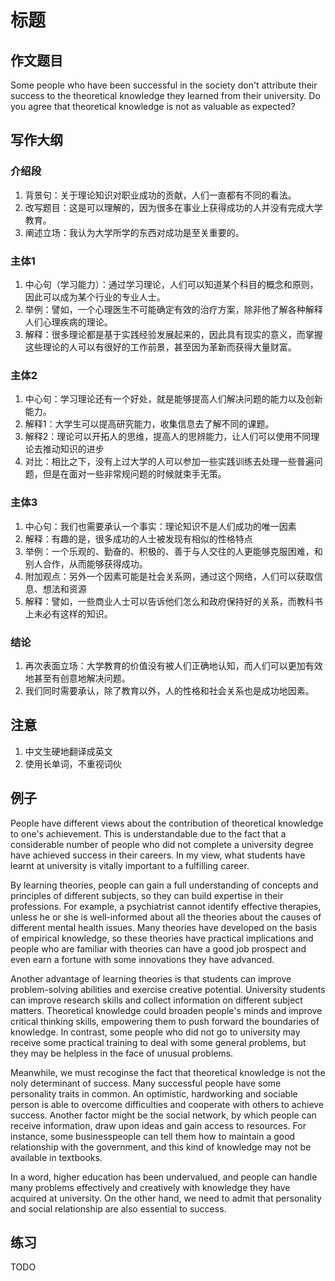 # 标题

## 作文题目

Some people who have been successful in the society don't attribute their success to the theoretical knowledge they learned from their university. Do you agree that theoretical knowledge is not as valuable as expected?

## 写作大纲

### 介绍段

1. 背景句：关于理论知识对职业成功的贡献，人们一直都有不同的看法。
2. 改写题目：这是可以理解的，因为很多在事业上获得成功的人并没有完成大学教育。
3. 阐述立场：我认为大学所学的东西对成功是至关重要的。

### 主体1

1. 中心句（学习能力）：通过学习理论，人们可以知道某个科目的概念和原则，因此可以成为某个行业的专业人士。
2. 举例：譬如，一个心理医生不可能确定有效的治疗方案，除非他了解各种解释人们心理疾病的理论。
3. 解释：很多理论都是基于实践经验发展起来的，因此具有现实的意义，而掌握这些理论的人可以有很好的工作前景，甚至因为革新而获得大量财富。

### 主体2

1. 中心句：学习理论还有一个好处，就是能够提高人们解决问题的能力以及创新能力。
2. 解释1：大学生可以提高研究能力，收集信息去了解不同的课题。
3. 解释2：理论可以开拓人的思维，提高人的思辨能力，让人们可以使用不同理论去推动知识的进步
4. 对比：相比之下，没有上过大学的人可以参加一些实践训练去处理一些普遍问题，但是在面对一些非常规问题的时候就束手无策。

### 主体3

1. 中心句：我们也需要承认一个事实：理论知识不是人们成功的唯一因素
2. 解释：有趣的是，很多成功的人士被发现有相似的性格特点
3. 举例：一个乐观的、勤奋的、积极的、善于与人交往的人更能够克服困难，和别人合作，从而能够获得成功。
4. 附加观点：另外一个因素可能是社会关系网，通过这个网络，人们可以获取信息、想法和资源
5. 解释：譬如，一些商业人士可以告诉他们怎么和政府保持好的关系，而教科书上未必有这样的知识。

### 结论

1. 再次表面立场：大学教育的价值没有被人们正确地认知，而人们可以更加有效地甚至有创意地解决问题。
2. 我们同时需要承认，除了教育以外，人的性格和社会关系也是成功地因素。

## 注意

1. 中文生硬地翻译成英文
2. 使用长单词，不重视词伙

## 例子

People have different views about the contribution of theoretical knowledge to one's achievement. This is understandable due to the fact that a considerable number of people who did not complete a university degree have achieved success in their careers. In my view, what students have learnt at university is vitally important to a fulfilling career.

By learning theories, people can gain a full understanding of concepts and principles of different subjects, so they can build expertise in their professions. For example, a psychiatrist cannot identify effective therapies, unless he or she is well-informed about all the theories about the causes of different mental health issues. Many theories have developed on the basis of empirical knowledge, so these theories have practical implications and people who are familiar with theories can have a good job prospect and even earn a fortune with some innovations they have advanced.

Another advantage of learning theories is that students can improve problem-solving abilities and exercise creative potential. University students can improve research skills and collect information on different subject matters. Theoretical knowledge could broaden people's minds and improve critical thinking skills, empowering them to push forward the boundaries of knowledge. In contrast, some people who did not go to university may receive some practical training to deal with some general problems, but they may be helpless in the face of unusual problems.

Meanwhile, we must recoginse the fact that theoretical knowledge is not the noly determinant of success. Many successful people have some personality traits in common. An optimistic, hardworking and sociable person is able to overcome difficulties and cooperate with others to achieve success. Another factor might be the social network, by which people can receive information, draw upon ideas and gain access to resources. For instance, some businesspeople can tell them how to maintain a good relationship with the government, and this kind of knowledge may not be available in textbooks.

In a word, higher education has been undervalued, and people can handle many problems effectively and creatively with knowledge they have acquired at university. On the other hand, we need to admit that personality and social relationship are also essential to success.

## 练习

TODO
